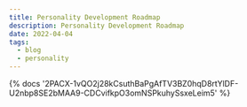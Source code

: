 ```yaml
---
title: Personality Development Roadmap
description: Personality Development Roadmap
date: 2022-04-04
tags:
  - blog
  - personality
---
```

<body style="margin:0">
{% docs '2PACX-1vQO2j28kCsuthBaPgAfTV3BZ0hqD8rtYlDF-U2nbp8SE2bMAA9-CDCvifkpO3omNSPkuhySsxeLeim5' %}